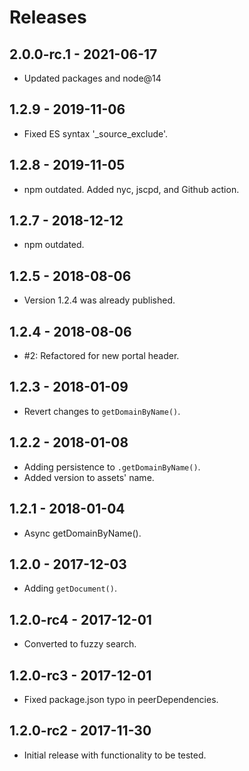 # Releases

## 2.0.0-rc.1 - 2021-06-17

- Updated packages and node@14

## 1.2.9 - 2019-11-06

- Fixed ES syntax '_source_exclude'.

## 1.2.8 - 2019-11-05

- npm outdated. Added nyc, jscpd, and Github action.

## 1.2.7 - 2018-12-12

- npm outdated.

## 1.2.5 - 2018-08-06

- Version 1.2.4 was already published.

## 1.2.4 - 2018-08-06

- #2: Refactored for new portal header.

## 1.2.3 - 2018-01-09

- Revert changes to `getDomainByName()`.

## 1.2.2 - 2018-01-08

- Adding persistence to `.getDomainByName()`.
- Added version to assets' name.

## 1.2.1 - 2018-01-04

- Async getDomainByName().

## 1.2.0 - 2017-12-03

- Adding `getDocument()`.

## 1.2.0-rc4 - 2017-12-01

- Converted to fuzzy search.

## 1.2.0-rc3 - 2017-12-01

- Fixed package.json typo in peerDependencies.

## 1.2.0-rc2 - 2017-11-30

- Initial release with functionality to be tested.
